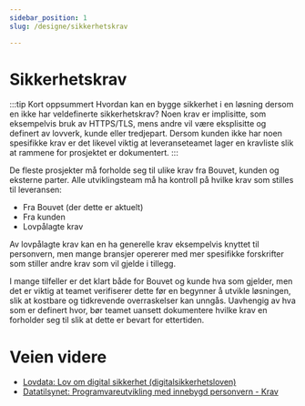 ```yaml
---
sidebar_position: 1
slug: /designe/sikkerhetskrav

---
```


# Sikkerhetskrav
:::tip Kort oppsummert
Hvordan kan en bygge sikkerhet i en løsning dersom en ikke har veldefinerte sikkerhetskrav? 
Noen krav er implisitte, som eksempelvis bruk av HTTPS/TLS, mens andre vil være eksplisitte og definert av lovverk, kunde eller tredjepart. Dersom kunden ikke har noen spesifikke krav er det likevel viktig at leveranseteamet lager en kravliste slik at rammene for prosjektet er dokumentert. 
:::

De fleste prosjekter må forholde seg til ulike krav fra Bouvet, kunden og eksterne parter. Alle utviklingsteam må ha kontroll på hvilke krav som stilles til leveransen:
* Fra Bouvet (der dette er aktuelt)
* Fra kunden
* Lovpålagte krav

Av lovpålagte krav kan en ha generelle krav eksempelvis knyttet til personvern, men mange bransjer opererer med mer spesifikke forskrifter som stiller andre krav som vil gjelde i tillegg. 

I mange tilfeller er det klart både for Bouvet og kunde hva som gjelder, men det er viktig at teamet verifiserer dette før en begynner å utvikle løsningen, slik at kostbare og tidkrevende overraskelser kan unngås. Uavhengig av hva som er definert hvor, bør teamet uansett dokumentere hvilke krav en forholder seg til slik at dette er bevart for ettertiden. 

# Veien videre
* [Lovdata: Lov om digital sikkerhet (digitalsikkerhetsloven)](https://lovdata.no/dokument/NL/lov/2023-12-20-108)
* [Datatilsynet: Programvareutvikling med innebygd personvern - Krav](https://www.datatilsynet.no/rettigheter-og-plikter/virksomhetenes-plikter/programvareutvikling-med-innebygd-personvern/krav/)